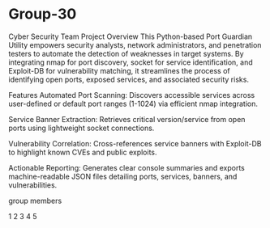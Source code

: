 # Group-30
Cyber Security Team Project
Overview
This Python-based Port Guardian Utility empowers security analysts, network administrators, and penetration testers to automate the detection of weaknesses in target systems. By integrating nmap for port discovery, socket for service identification, and Exploit-DB for vulnerability matching, it streamlines the process of identifying open ports, exposed services, and associated security risks. 

Features
Automated Port Scanning: Discovers accessible services across user-defined or default port ranges (1-1024) via efficient nmap integration.

Service Banner Extraction: Retrieves critical version/service from open ports using lightweight socket connections.

Vulnerability Correlation: Cross-references service banners with Exploit-DB to highlight known CVEs and public exploits.

Actionable Reporting: Generates clear console summaries and exports machine-readable JSON files detailing ports, services, banners, and vulnerabilities.

group members

1 
2
3
4
5